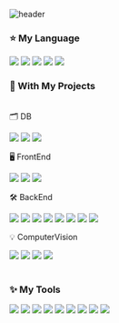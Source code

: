 ![header](https://capsule-render.vercel.app/api?type=Waving&color=0:FFCCFF,100:FFCCCC&fontColor=FFF&height=200&section=header&text=EveryDay%20Shining,%20For%20Stella✨&fontSize=40&animation=twinkling)


### ⭐️ My Language
![](https://img.shields.io/badge/Python-3776AB?style=flat-square&logo=PYTHON&logoColor=white)
![](https://img.shields.io/badge/HTML-E34F26?style=flat-square&logo=&logo=html5&logoColor=white)
![](https://img.shields.io/badge/CSS-1572B6?style=flat-square&logo=&logo=css3&logoColor=white)
![](https://img.shields.io/badge/JavaScript-F7DF1E?style=flat-square&logo=javascript&logoColor=white)
![](https://img.shields.io/badge/Java-007396?style=flat-square&logo=Conda-Forge&logoColor=white)
<br>

### 💛 With My Projects
<br>
🗂️ DB
<br>

![](https://img.shields.io/badge/MySQL-4479A1?style=flat-square&logo=MySQL&logoColor=white)
![](https://img.shields.io/badge/MariaDB-003545?style=flat-square&logo=MariaDB&logoColor=white)
![](https://img.shields.io/badge/Oracle%20SQL-F80000?style=flat-square&logo=Oracle&logoColor=white)
<br>

🖥️ FrontEnd
<br>

![](https://img.shields.io/badge/React-61DAFB?style=flat-square&logo=React&logoColor=black) 
![](https://img.shields.io/badge/Vue.js-4FC08D?style=flat-square&logo=Vue.js&logoColor=white)
![](https://img.shields.io/badge/Node.js-339933?style=flat-square&logo=Node.js&logoColor=white)
<br>

🛠️ BackEnd
<br>

![](https://img.shields.io/badge/Kubernetes-326CE5?style=flat-square&logo=Kubernetes&logoColor=white)
![](https://img.shields.io/badge/ApacheKafka-231F20?style=flat-square&logo=ApacheKafka&logoColor=white)
![](https://img.shields.io/badge/Docker-2496ED?style=flat-square&logo=Docker&logoColor=white)
![](https://img.shields.io/badge/Jenkins-D24939?style=flat-square&logo=Jenkins&logoColor=white)
![](https://img.shields.io/badge/Argo-EF7B4D?style=flat-square&logo=Argo&logoColor=white)
![](https://img.shields.io/badge/SpringBoot-6DB33F?style=flat-square&logo=SpringBoot&logoColor=white)
![](https://img.shields.io/badge/Spring-6DB33F?style=flat-square&logo=Spring&logoColor=white)
![](https://img.shields.io/badge/jQuery-0769AD?style=flat-square&logo=jQuery&logoColor=white)
<br>

💡 ComputerVision
<br>

![](https://img.shields.io/badge/Keras-D00000?style=flat-square&logo=keras&logoColor=white)
![](https://img.shields.io/badge/TensorFlow-FF6F00?style=flat-square&logo=tensorflow&logoColor=white)
![](https://img.shields.io/badge/CNN-CC0000?style=flat-square&logo=cnn&logoColor=white)
![](https://img.shields.io/badge/OpenCV-5C3EE8?style=flat-square&logo=opencv&logoColor=white)
<br><br>

### ✨ My Tools
![](https://img.shields.io/badge/Linux-FCC624?style=flat-square&logo=Linux&logoColor=black)
![](https://img.shields.io/badge/ApacheTomcat-F8DC75?style=flat-square&logo=ApacheTomcat&logoColor=black)
![](https://img.shields.io/badge/NGINX-009639?style=flat-square&logo=NGINX&logoColor=white")
![](https://img.shields.io/badge/KakaoiCloud-FFCD00?style=flat-square&logo=iCloud&logoColor=black)
![](https://img.shields.io/badge/Sourcetree-0052CC?style=flat-square&logo=Sourcetree&logoColor=white)
![](https://img.shields.io/badge/JupyterNotebook-F37626?style=flat-square&logo=jupyter&logoColor=white)
![](https://img.shields.io/badge/Anaconda-44A833?style=flat-square&logo=anaconda&logoColor=white)
![](https://img.shields.io/badge/IntelliJIDEA-000000?style=flat-square&logo=IntelliJIDEA&logoColor=white)
![](https://img.shields.io/badge/Visual%20Studio%20Code-007ACC?style=flat-square&logo=VisualStudioCode&logoColor=white)
<br><br>
